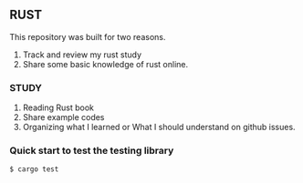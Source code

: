 ## RUST

This repository was built for two reasons.

1. Track and review my rust study
2. Share some basic knowledge of rust online.

### STUDY

1. Reading Rust book
2. Share example codes
3. Organizing what I learned or What I should understand on github issues.

### Quick start to test the testing library
```console
$ cargo test
```
